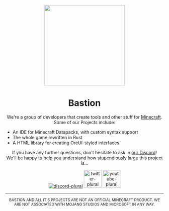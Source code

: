 <p align="center"><img src="https://bastionmc.github.io/github/assets/profile/organisation_logo.png" height="256px" width="256px"></p>
<h1 align="center">Bastion</h1>
<p align="center">We're a group of developers that create tools and other stuff for <a href="https://minecraft.net">Minecraft</a>. Some of our Projects include:</p>

- An IDE for Minecraft Datapacks, with custom syntax support
- The whole game rewritten in Rust
- A HTML library for creating OreUI-styled interfaces

<p align="center">If you have any further questions, don't hesitate to ask in <a href="https://discord.gg/KvZJGqMEhU">our Discord</a>!<br>We'll be happy to help you understand how stupendiously large this project is...</p>

<p align="center">
<a href="https://discord.gg/KvZJGqMEhU"><img alt="discord-plural" src="https://cdn.jsdelivr.net/npm/@intergrav/devins-badges@3/assets/cozy/social/discord-plural_vector.svg"></a>
<a href="https://www.twitter.com/Bastion_MC"><img alt="twitter-plural" height="56" src="https://cdn.jsdelivr.net/npm/@intergrav/devins-badges@3/assets/cozy/social/twitter-plural_vector.svg"></a>
<a href="https://www.youtube.com/@Bastion_MC"><img alt="youtube-plural" height="56" src="https://cdn.jsdelivr.net/npm/@intergrav/devins-badges@3/assets/cozy/social/youtube-plural_vector.svg"></a>
</p>

---

<p align="center"><sub>BASTION AND ALL IT'S PROJECTS ARE NOT AN OFFICIAL MINECRAFT PRODUCT. WE ARE NOT ASSOCIATED WITH MOJANG STUDIOS AND MICROSOFT IN ANY WAY.</sub></p>
